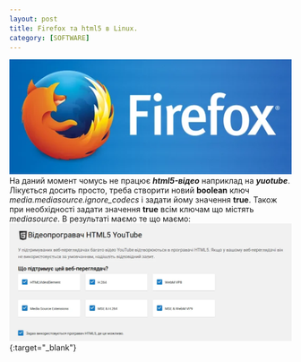 ```yaml
---
layout: post
title: Firefox та html5 в Linux.
category: [SOFTWARE]
---
```

![firefox logo](/assets/media/firefox-logo.webp?style=head)  
На даний момент чомусь не працює ***html5-відео*** наприклад на ***yuotube***.<!--more--> Лікується досить просто, треба створити новий **boolean** ключ *media.mediasource.ignore_codecs* і задати йому значення **true**. Також при необхідності задати значення **true** всім ключам що містять *mediasource*.
В результаті маємо те що маємо:
[![html5](/assets/media/html5.webp?style=blog "html5")](/assets/media/html5.webp "html5"){:target="_blank"}  
